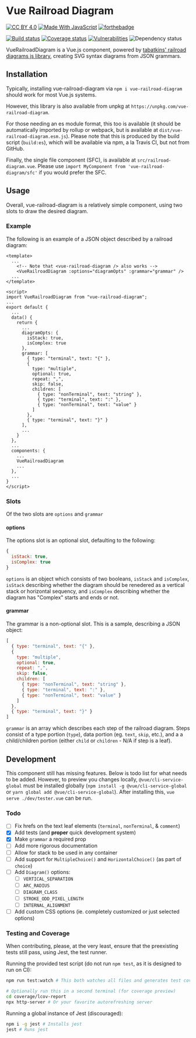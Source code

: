 # Vue Railroad Diagram

[![CC BY 4.0](https://forthebadge.com/images/badges/cc-by.svg)](https://creativecommons.org/licenses/by/4.0/legalcode)
[![Made With JavaScript](https://forthebadge.com/images/badges/made-with-javascript.svg)](https://forthebadge.com)
[![forthebadge](https://forthebadge.com/images/badges/powered-by-electricity.svg)](https://forthebadge.com)

[![Build status](https://img.shields.io/travis/christopherm99/vue-railroad-diagram.svg?style=for-the-badge)](https://travis-ci.org/christopherm99/vue-railroad-diagram)
[![Coverage status](https://img.shields.io/coveralls/github/christopherm99/vue-railroad-diagram.svg?style=for-the-badge)](https://coveralls.io/github/christopherm99/vue-railroad-diagram)
[![Vulnerabilities](https://img.shields.io/snyk/vulnerabilities/github/christopherm99/vue-railroad-diagram.svg?style=for-the-badge)](https://github.com/christopherm99/vue-railroad-diagram/network/alerts)
![Dependency status](https://img.shields.io/david/christopherm99/vue-railroad-diagram.svg?style=for-the-badge)

VueRailroadDiagram is a Vue.js component, powered by [tabatkins' railroad diagrams js library](https://github.com/tabatkins/railroad-diagrams.git), creating SVG syntax diagrams from JSON grammars.

## Installation
Typically, installing vue-railroad-diagram via `npm i vue-railroad-diagram` should work for most Vue.js systems.

However, this library is also available from unpkg at `https://unpkg.com/vue-railroad-diagram`. 

For those needing an es module format, this too is available (it should be automatically imported by rollup or webpack, but is available at `dist/vue-railroad-diagram.esm.js`). Please note that this is produced by the build script (`build:es`), which will be available via npm, a la Travis CI, but not from GitHub.

Finally, the single file component (SFC), is available at `src/railroad-diagram.vue`. Please use `import MyComponent from 'vue-railroad-diagram/sfc'` if you would prefer the SFC.

## Usage
Overall, vue-railroad-diagram is a relatively simple component, using two slots to draw the desired diagram.
### Example
The following is an example of a JSON object described by a railroad diagram: 

```vue
<template>
  ...
    <!-- Note that <vue-railroad-diagram /> also works -->
    <VueRailroadDiagram :options="diagramOpts" :grammar="grammar" />
  ...
</template>

<script>
import VueRailroadDiagram from "vue-railroad-diagram";
...
export default {
  ...
  data() {
    return {
      ...
      diagramOpts: {
        isStack: true,
        isComplex: true
      },
      grammar: [
        { type: "terminal", text: "{" },
        {
          type: "multiple",
          optional: true,
          repeat: ",",
          skip: false,
          children: [
            { type: "nonTerminal", text: "string" },
            { type: "terminal", text: ":" },
            { type: "nonTerminal", text: "value" }
          ]
        },
        { type: "terminal", text: "}" }
      ],
      ...
    }
  },
  ...
  components: {
    ...
    VueRailroadDiagram
    ...
  },
  ...
}
</script>
```

### Slots
Of the two slots are `options` and `grammar`

#### options
The options slot is an optional slot, defaulting to the following:
```js
{
  isStack: true,
  isComplex: true
}
```
`options` is an object which consists of two booleans, `isStack` and `isComplex`, `isStack` describing whether the diagram should be renedered as a vertical stack or horizontal sequency, and `isComplex` describing whether the diagram has "Complex" starts and ends or not.

#### grammar
The grammar is a non-optional slot. This is a sample, describing a JSON object:
```js
[
  { type: "terminal", text: "{" },
  {
    type: "multiple",
    optional: true,
    repeat: ",",
    skip: false,
    children: [
      { type: "nonTerminal", text: "string" },
      { type: "terminal", text: ":" },
      { type: "nonTerminal", text: "value" }
    ]
  },
  { type: "terminal", text: "}" }
]
```
`grammar` is an array which describes each step of the railroad diagram. Steps consist of a type portion (`type`), data portion (eg. `text`, `skip`, etc.), and a a child/children portion (either `child` or `children` - N/A if step is a leaf). 

## Development

This component still has missing features. Below is todo list for what needs to be added. However, to preview you changes locally, `@vue/cli-service-global` must be installed globally (`npm install -g @vue/cli-service-global` or `yarn global add @vue/cli-service-global`). After installing this, `vue serve ./dev/tester.vue` can be run. 

### Todo
- [ ] Fix hrefs on the text leaf elements (`terminal`, `nonTerminal`, & `comment`)
- [X] Add tests (and **proper** quick development system)
- [X] Make `grammar` a required prop
- [ ] Add more rigorous documentation
- [ ] Allow for stack to be used in any container
- [ ] Add support for `MultipleChoice()` and `HorizontalChoice()` (as part of `choice`)
- [ ] Add `Diagram()` options:
  - [ ] `VERTICAL_SEPARATION`
  - [ ] `ARC_RADIUS`
  - [ ] `DIAGRAM_CLASS`
  - [ ] `STROKE_ODD_PIXEL_LENGTH`
  - [ ] `INTERNAL_ALIGNMENT`
- [ ] Add custom CSS options (ie. completely customized or just selected options)

### Testing and Coverage

When contributing, please, at the very least, ensure that the preexisting tests still pass, using Jest, the test runner.

Running the provided test script (do not run `npm test`, as it is designed to run on CI):
```bash
npm run test:watch # This both watches all files and generates test coverage

# Optionally run this in a second terminal (for coverage preview) 
cd coverage/lcov-report
npx http-server # Or your favorite autorefreshing server
```

Running a global instance of Jest (discouraged):
```bash
npm i -g jest # Installs jest
jest # Runs jest
```
